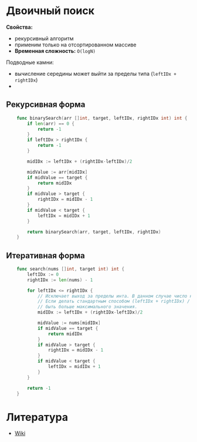 # Двоичный поиск

**Свойства:**
- рекурсивный алгоритм
- применим только на отсортированном массиве
- **Временная сложность:** `O(logN)`
  
Подводные камни:
- вычисление середины может выйти за пределы типа (`leftIDx + rightIDx`)
- 

## Рекурсивная форма

``` go
    func binarySearch(arr []int, target, leftIDx, rightIDx int) int {
        if len(arr) == 0 {
            return -1
        }
        if leftIDx > rightIDx {
            return -1
        }

        midIDx := leftIDx + (rightIDx-leftIDx)/2

        midValue := arr[midIDx]
        if midValue == target {
            return midIDx
        }
        if midValue > target {
            rightIDx = midIDx - 1
        }
        if midValue < target {
            leftIDx = midIDx + 1
        }

        return binarySearch(arr, target, leftIDx, rightIDx)
    }
```

## Итеративная форма

``` go
    func search(nums []int, target int) int {
        leftIDx := 0
        rightIDx := len(nums) - 1

        for leftIDx <= rightIDx {
            // Исключает выход за пределы инта. В данном случае число не будет больше rightIDx.
            // Если делать стандартным способом (leftIDx + rightIDx) / 2, то сумма в скобках может
            // быть больше максимального значения.
            midIDx := leftIDx + (rightIDx-leftIDx)/2

            midValue := nums[midIDx]
            if midValue == target {
                return midIDx
            }
            if midValue > target {
                rightIDx = midIDx - 1
            }
            if midValue < target {
                leftIDx = midIDx + 1
            }
        }

        return -1
    }
```

# Литература
- [Wiki](https://en.wikipedia.org/wiki/Binary_search_algorithm)